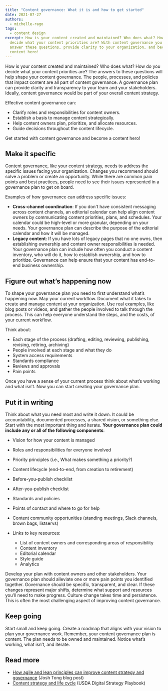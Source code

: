 ```yaml
---
title: "Content governance: What it is and how to get started"
date: 2021-07-27
authors:
  - michelle-rago
tags:
  - content design
excerpt: How is your content created and maintained? Who does what? How do you
  decide what your content priorities are? With content governance you can
  answer these questions, provide clarity to your organization, and become a
  content hero!
---
```

How is your content created and maintained? Who does what? How do you decide what your content priorities are? The answers to these questions will help shape your content governance. The people, processes, and policies that impact content are all part of content governance. A governance plan can provide clarity and transparency to your team and your stakeholders. Ideally, content governance would be part of your overall content strategy.

Effective content governance can: 

* Clarify roles and responsibilities for content owners.
* Establish a basis to manage content strategically.
* Help content owners plan, prioritize, and allocate resources.
* Guide decisions throughout the content lifecycle.

Get started with content governance and become a content hero!  

## Make it specific

Content governance, like your content strategy, needs to address the specific issues facing your organization. Changes you recommend should solve a problem or create an opportunity. While there are common pain points and best practices, people need to see their issues represented in a governance plan to get on board. 

Examples of how governance can address specific issues:

* **Cross-channel coordination**: If you don't have consistent messaging across content channels, an editorial calendar can help align content owners by communicating content priorities, plans, and schedules. Your calendar could be high-level or more granular, depending on your needs. Your governance plan can describe the purpose of the editorial calendar and how it will be managed.  
* **Legacy content**: If you have lots of legacy pages that no one owns, then establishing ownership and content owner responsibilities is needed. Your governance plan can include how often you conduct a content inventory, who will do it, how to establish ownership, and how to prioritize. Governance can help ensure that your content has end-to-end business ownership.

## Figure out what’s happening now

To shape your governance plan you need to first understand what’s happening now. Map your current workflow. Document what it takes to create and manage content at your organization. Use real examples, like blog posts or videos, and gather the people involved to talk through the process. This can help everyone understand the steps, and the costs, of your current workflow.

Think about:

* Each stage of the process (drafting, editing, reviewing, publishing, revising, retiring, archiving)
* People involved at each stage and what they do
* System access requirements
* Standards compliance
* Reviews and approvals
* Pain points

Once you have a sense of your current process think about what’s working and what isn’t. Now you can start creating your governance plan.

## Put it in writing

Think about what you need most and write it down. It could be accountability, documented processes, a shared vision, or something else. Start with the most important thing and iterate. **Your governance plan could include any or all of the following components**:

* Vision for how your content is managed
* Roles and responsibilities for everyone involved
* Priority principles (i.e., What makes something a priority?)
* Content lifecycle (end-to-end, from creation to retirement)
* Before-you-publish checklist
* After-you-publish checklist
* Standards and policies
* Points of contact and where to go for help
* Content community opportunities (standing meetings, Slack channels, brown bags, listservs)
* Links to key resources:

  * List of content owners and corresponding areas of responsibility
  * Content inventory
  * Editorial calendar
  * Style guide
  * Analytics

Develop your plan with content owners and other stakeholders. Your governance plan should alleviate one or more pain points you identified together. Governance should be specific, transparent, and clear. If these changes represent major shifts, determine what support and resources you’ll need to make progress. Culture change takes time and persistence. This is often the most challenging aspect of improving content governance. 

## Keep going

Start small and keep going. Create a roadmap that aligns with your vision to plan your governance work. Remember, your content governance plan is content. The plan needs to be owned and maintained. Notice what’s working, what isn’t, and iterate. 

## Read more

* [How agile and lean principles can improve content strategy and governance](https://www.joshtong.io/blog/2015/6/7/how-agile-and-lean-principles-can-improve-content-strategy-and-governance) (Josh Tong blog post)
* [Content strategy and life cycle](https://www.usda.gov/digital-strategy/content/plays#content2) (USDA Digital Strategy Playbook)
